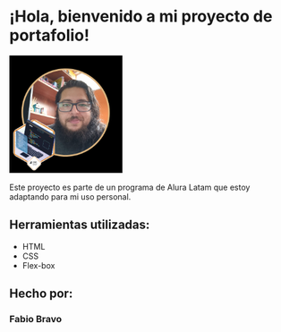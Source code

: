 # ¡Hola, bienvenido a mi proyecto de portafolio!


<img src="https://raw.githubusercontent.com/Fbiosb/Portafolio/main/assets/perfil%20con%20insignia%20one.png" alt="Imagen de perfil" width="40%">

Este proyecto es parte de un programa de Alura Latam que estoy adaptando para mi uso personal.

## Herramientas utilizadas:

* HTML
* CSS
* Flex-box

## Hecho por:

### Fabio Bravo

